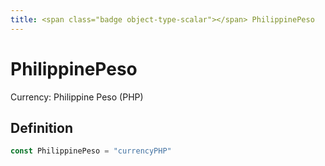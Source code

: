 ```yaml
---
title: <span class="badge object-type-scalar"></span> PhilippinePeso
---
```

# <span class="badge object-type-scalar"></span> PhilippinePeso

Currency: Philippine Peso (PHP)

## Definition

```go
const PhilippinePeso = "currencyPHP"
```
